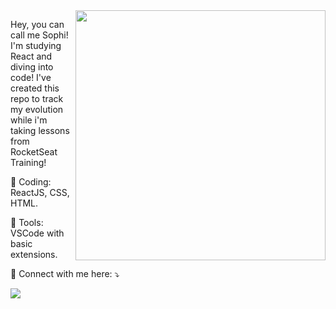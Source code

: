 <img src="https://raw.githubusercontent.com/MicaelliMedeiros/micaellimedeiros/master/image/computer-illustration.png" min-width="400px" max-width="400px" width="400px" align="right">

<p align="left"> 
  Hey, you can call me Sophi! <br>
  I'm studying React and diving into code! I've created this repo to track my evolution while i'm taking lessons from RocketSeat Training!
</p>

<p align="left">
  🦄 Coding: ReactJS, CSS, HTML.
</p>

<p align="left">
  💼 Tools: VSCode with basic extensions.
</p>

<p align="left">
  💌 Connect with me here: ⤵️
</p>

<p align="left">
  <a href="https://linkedin.com/in/sophiamuraro" alt="LinkedIn">
  <img src="https://img.shields.io/badge/-Linkedin-0e76a8?style=flat-square&logo=Linkedin&logoColor=white&link=LINK-DO-SEU-LINKEDIN" /></a>
</p>
